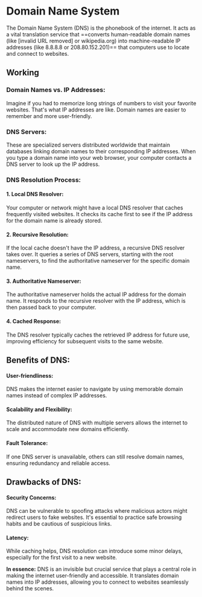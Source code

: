 # Domain Name System
The Domain Name System (DNS) is the phonebook of the internet. It acts as a vital translation service that ==converts human-readable domain names (like [invalid URL removed] or wikipedia.org) into machine-readable IP addresses (like 8.8.8.8 or 208.80.152.201)== that computers use to locate and connect to websites.

## Working  
### Domain Names vs. IP Addresses:
Imagine if you had to memorize long strings of numbers to visit your favorite websites. That's what IP addresses are like. Domain names are easier to remember and more user-friendly.
### DNS Servers:
These are specialized servers distributed worldwide that maintain databases linking domain names to their corresponding IP addresses. When you type a domain name into your web browser, your computer contacts a DNS server to look up the IP address.
### DNS Resolution Process:
#### 1. Local DNS Resolver:
Your computer or network might have a local DNS resolver that caches frequently visited websites. It checks its cache first to see if the IP address for the domain name is already stored.
#### 2. Recursive Resolution:
If the local cache doesn't have the IP address, a recursive DNS resolver takes over. It queries a series of DNS servers, starting with the root nameservers, to find the authoritative nameserver for the specific domain name.
#### 3. Authoritative Nameserver:
The authoritative nameserver holds the actual IP address for the domain name. It responds to the recursive resolver with the IP address, which is then passed back to your computer.
#### 4. Cached Response:
The DNS resolver typically caches the retrieved IP address for future use, improving efficiency for subsequent visits to the same website.

## Benefits of DNS:
#### User-friendliness:
DNS makes the internet easier to navigate by using memorable domain names instead of complex IP addresses.
#### Scalability and Flexibility:
The distributed nature of DNS with multiple servers allows the internet to scale and accommodate new domains efficiently.
#### Fault Tolerance:
If one DNS server is unavailable, others can still resolve domain names, ensuring redundancy and reliable access.

## Drawbacks of DNS:
#### Security Concerns:
DNS can be vulnerable to spoofing attacks where malicious actors might redirect users to fake websites. It's essential to practice safe browsing habits and be cautious of suspicious links.
#### Latency:
While caching helps, DNS resolution can introduce some minor delays, especially for the first visit to a new website.

**In essence:** DNS is an invisible but crucial service that plays a central role in making the internet user-friendly and accessible. It translates domain names into IP addresses, allowing you to connect to websites seamlessly behind the scenes.